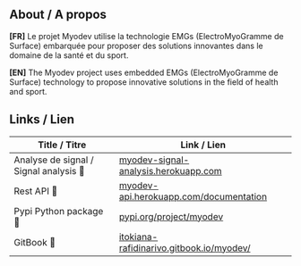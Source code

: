 ## About / A propos
**[FR]** Le projet Myodev utilise la technologie EMGs (ElectroMyoGramme de Surface) embarquée pour proposer des solutions innovantes dans le domaine de la santé et du sport.


**[EN]** The Myodev project uses embedded EMGs (ElectroMyoGramme de Surface) technology to propose innovative solutions in the field of health and sport.

## Links / Lien

| Title / Titre                           | Link / Lien                                                                           |
|-----------------------------------------|---------------------------------------------------------------------------------------|
| Analyse de signal / Signal analysis  📶 | [myodev-signal-analysis.herokuapp.com](https://myodev-signal-analysis.herokuapp.com/) |
| Rest API                             🤖 | [myodev-api.herokuapp.com/documentation](https://myodev-api.herokuapp.com/documentation) |
| Pypi Python package                  🐍 | [pypi.org/project/myodev](https://pypi.org/project/myodev/)|
| GitBook                              📘 | [itokiana-rafidinarivo.gitbook.io/myodev/](https://itokiana-rafidinarivo.gitbook.io/myodev/) |
